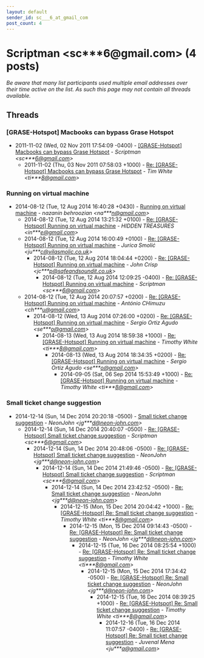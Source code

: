 ```yaml
---
layout: default
sender_id: sc___6_at_gmail_com
post_count: 4
---
```


# Scriptman <sc***6<span>@</span>gmail.com> (4 posts)

_Be aware that many list participants used multiple email addresses over their time active on the list. As such this page may not contain all threads available._

## Threads

### [GRASE-Hotspot] Macbooks can bypass Grase Hotspot
+ 2011-11-02 (Wed, 02 Nov 2011 17:54:09 -0400) - [[GRASE-Hotspot] Macbooks can bypass Grase Hotspot](/archive/2011/11/d5ac7680ae55c43a099d7277f3308dab2855b0d870d8301af4878a0e8b864c48) - _Scriptman \<sc***6@gmail.com\>_
  + 2011-11-02 (Thu, 03 Nov 2011 07:58:03 +1000) - [Re: [GRASE-Hotspot] Macbooks can bypass Grase Hotspot](/archive/2011/11/3e43cf32f8c86b2030cee58a1719e7c5e6682b4badba44011eabddb9c7fb9049) - _Tim White \<ti***8@gmail.com\>_

### Running on virtual machine
+ 2014-08-12 (Tue, 12 Aug 2014 16:40:28 +0430) - [Running on virtual machine](/archive/2014/08/1d8a5d458fcea38c0093b8f45235b66eb836383f44958fdd9cf1cfa5eb7d4f16) - _nazanin behroozian \<na***n@gmail.com\>_
  + 2014-08-12 (Tue, 12 Aug 2014 13:21:32 +0100) - [Re: [GRASE-Hotspot] Running on virtual machine](/archive/2014/08/29a7ec06f13b8db7365415587de3d69d9954b0d3f0e3ac7fc28a1ab5ce8163a3) - _HIDDEN TREASURES \<in***e@gmail.com\>_
  + 2014-08-12 (Tue, 12 Aug 2014 16:00:49 +0100) - [Re: [GRASE-Hotspot] Running on virtual machine](/archive/2014/08/2c9641f9dd5d24e77554ef7c40149d8aa1b9bb667064cb65a940f419e395b3f1) - _Jurica Smolić \<ju***c@vilasmolic.co.uk\>_
    + 2014-08-12 (Tue, 12 Aug 2014 18:04:44 +0200) - [Re: [GRASE-Hotspot] Running on virtual machine](/archive/2014/08/b57a03c0c4e67d2b64a43f2de3c025f4fcc4151ed3c0ba1d8c1673b1eb9cf4b7) - _John Crisp \<jc***p@safeandsoundit.co.uk\>_
      + 2014-08-12 (Tue, 12 Aug 2014 12:09:25 -0400) - [Re: [GRASE-Hotspot] Running on virtual machine](/archive/2014/08/01929c0af2ed272b052aefa2acb9861f2208a15dcc36b229f9d68e77a3787d28) - _Scriptman \<sc***6@gmail.com\>_
  + 2014-08-12 (Tue, 12 Aug 2014 20:07:57 +0200) - [Re: [GRASE-Hotspot] Running on virtual machine](/archive/2014/08/a4da9deb7affbbddceb2971db71c160217808cc5d58d30d742fa565bb5638d1d) - _António CHimuzu \<ch***u@gmail.com\>_
    + 2014-08-12 (Wed, 13 Aug 2014 07:26:00 +0200) - [Re: [GRASE-Hotspot] Running on virtual machine](/archive/2014/08/3c2b8023b22c8b42c968eb963ec0807d80a765b8ed7a9589909d0063c9a85a2d) - _Sergio Ortiz Agudo \<se***o@gmail.com\>_
      + 2014-08-13 (Wed, 13 Aug 2014 18:59:38 +1000) - [Re: [GRASE-Hotspot] Running on virtual machine](/archive/2014/08/03bbb1a8f7a3238e91d5cac551d580a747b939cb4a444a559ae6ade5468a51e0) - _Timothy White \<ti***8@gmail.com\>_
        + 2014-08-13 (Wed, 13 Aug 2014 18:34:35 +0200) - [Re: [GRASE-Hotspot] Running on virtual machine](/archive/2014/08/5d897c8c7dbd1e6c8e667bfedc261424111d8dae54a5754ce868d749073895bd) - _Sergio Ortiz Agudo \<se***o@gmail.com\>_
          + 2014-09-05 (Sat, 06 Sep 2014 15:53:49 +1000) - [Re: [GRASE-Hotspot] Running on virtual machine](/archive/2014/09/860b5cb2820fd3ec347b4ab45e44e82cfdc8c96a90ddc18da7016a25283ed8b7) - _Timothy White \<ti***8@gmail.com\>_

### Small ticket change suggestion
+ 2014-12-14 (Sun, 14 Dec 2014 20:20:18 -0500) - [Small ticket change suggestion](/archive/2014/12/a9453666c757ce9bea85dc1a290b47ac819ffa98d47b0b51600be18f77bb3c87) - _NeonJohn \<jg***d@neon-john.com\>_
  + 2014-12-14 (Sun, 14 Dec 2014 20:40:07 -0500) - [Re: [GRASE-Hotspot] Small ticket change suggestion](/archive/2014/12/45b002f9256434775fe24cea2278b907f936df0f4d35784ca643f36bba5ab0a2) - _Scriptman \<sc***6@gmail.com\>_
    + 2014-12-14 (Sun, 14 Dec 2014 20:48:06 -0500) - [Re: [GRASE-Hotspot] Small ticket change suggestion](/archive/2014/12/2e878c2224a8e60e3f11206b4cdd59bb22360b551e854be46c358c75225c8e9d) - _NeonJohn \<jg***d@neon-john.com\>_
      + 2014-12-14 (Sun, 14 Dec 2014 21:49:46 -0500) - [Re: [GRASE-Hotspot] Small ticket change suggestion](/archive/2014/12/50b8420e1d45e29dfa05725296c180d247bd9314cd405280e356954aef385451) - _Scriptman \<sc***6@gmail.com\>_
        + 2014-12-14 (Sun, 14 Dec 2014 23:42:52 -0500) - [Re:  Small ticket change suggestion](/archive/2014/12/b9622773e97b64799329b799f7a48b2e5be032033cafd22ad7b1904e18d0d555) - _NeonJohn \<jg***d@neon-john.com\>_
          + 2014-12-15 (Mon, 15 Dec 2014 20:04:42 +1000) - [Re: [GRASE-Hotspot] Re: Small ticket change suggestion](/archive/2014/12/a05f03017c870c1231e37be478d6bfafaed71b050eba7ef3de62e46814292b29) - _Timothy White \<ti***8@gmail.com\>_
            + 2014-12-15 (Mon, 15 Dec 2014 09:14:43 -0500) - [Re: [GRASE-Hotspot] Re: Small ticket change suggestion](/archive/2014/12/904091b5cf4382190df8846ada8d0bb95c35bd18f34fc05d8f238aa686d03951) - _NeonJohn \<jg***d@neon-john.com\>_
              + 2014-12-15 (Tue, 16 Dec 2014 08:25:54 +1000) - [Re: [GRASE-Hotspot] Re: Small ticket change suggestion](/archive/2014/12/55e282191a746f34c98e267631dd3a351d776a23c6552388118d625ca10733f9) - _Timothy White \<ti***8@gmail.com\>_
                + 2014-12-15 (Mon, 15 Dec 2014 17:34:42 -0500) - [Re: [GRASE-Hotspot] Re: Small ticket change suggestion](/archive/2014/12/462e7f1006c8b995fa8893afce83d8df23c58476e70fddba4936b0ffedfd541d) - _NeonJohn \<jg***d@neon-john.com\>_
                  + 2014-12-15 (Tue, 16 Dec 2014 08:39:25 +1000) - [Re: [GRASE-Hotspot] Re: Small ticket change suggestion](/archive/2014/12/ed3a58f60acce76eee11865cbca364ef6f7fdea45907717e4864dce7141bc726) - _Timothy White \<ti***8@gmail.com\>_
                    + 2014-12-16 (Tue, 16 Dec 2014 11:07:57 -0400) - [Re: [GRASE-Hotspot] Re: Small ticket change suggestion](/archive/2014/12/59b8ccdb6ff1f27d55273c4e9462f121c7df43fb88572d895a9e1ef29ea2e38b) - _Juvenal Mena \<ju***a@gmail.com\>_

